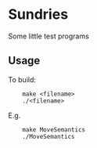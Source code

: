 # Sundries

Some little test programs

## Usage

To build:
```
    make <filename>
    ./<filename>
```

E.g.
```
    make MoveSemantics
    ./MoveSemantics
```
